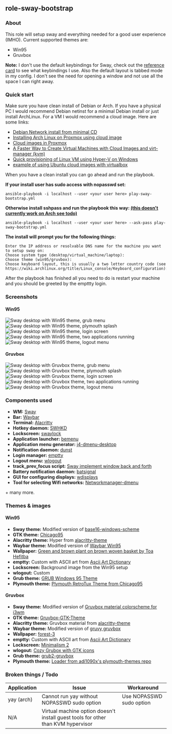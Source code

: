 ## role-sway-bootstrap 
### About  
This role will setup sway and everything needed for a good user experience (IMHO). Current supported themes are:  
* Win95
* Gruvbox

**Note:** I don't use the default keybindings for Sway, check out the [reference card](https://cluelesstechnologist.github.io/setup-desktop-environment/role-sway-bootstrap/files/help/sway%20-%20Reference%20Card.html) to see what keybindings I use. Also the default layout is tabbed mode in my config. I don't see the need for opening a window and not use all the space I can right away. 
### Quick start  
Make sure you have clean install of Debian or Arch. If you have a physical PC I would recommend Debian netinst for a minimal Debian install or just install ArchLinux. For a VM I would recommend a cloud image. Here are some links:  
* [Debian Network install from minimal CD](https://www.debian.org/CD/netinst/)
* [Installing Arch Linux on Proxmox using cloud image](https://wiki.archlinux.org/title/Arch_Linux_on_a_VPS#Proxmox)
* [Cloud images in Proxmox](https://gist.github.com/chriswayg/b6421dcc69cb3b7e41f2998f1150e1df)
* [A Faster Way to Create Virtual Machines with Cloud Images and virt-manager (kvm)](https://codeofconnor.com/a-faster-way-to-create-virtual-machines-with-cloud-images-and-virt-manager/)
* [Quick provisioning of Linux VM using Hyper-V on Windows](https://github.com/schtritoff/hyperv-vm-provisioning)
* [example of using Ubuntu cloud images with virtualbox](https://gist.github.com/smoser/6066204)  

When you have a clean install you can go ahead and run the playbook.  

**If your install user has sudo access with nopasswd set:**  
```
ansible-playbook -i localhost --user <your user here> play-sway-bootstrap.yml
```
**Otherwise install sshpass and run the playbook this way: [(this doesn't currently work on Arch see todo)](#broken-things--todo)**
```
ansible-playbook -i localhost --user <your user here> --ask-pass play-sway-bootstrap.yml
``` 
**The install will prompt you for the following things:**    
```
Enter the IP address or resolvable DNS name for the machine you want to setup sway on:  
Choose system type (desktop/virtual_machine/laptop):  
Choose theme (win95/gruvbox):  
Choose keyboard layout, this is usually a two letter country code (see https://wiki.archlinux.org/title/Linux_console/Keyboard_configuration):  
```  

After the playbook has finished all you need to do is restart your machine and you should be greeted by the empttty login.
### Screenshots
#### Win95
![Sway desktop with Win95 theme, grub menu](/screenshots/role-sway-bootstrap/win95/win95_grub.jpg "Sway - Grub Win95 theme")
![Sway desktop with Win95 theme, plymouth splash](/screenshots/role-sway-bootstrap/win95/win95_plymouth.jpg "Sway - Plymouth Win95 theme")
![Sway desktop with Win95 theme, login screen](/screenshots/role-sway-bootstrap/win95/win95_emptty_prompt.jpg "Sway - emptty Win95 theme")
![Sway desktop with Win95 theme, two applications running](/screenshots/role-sway-bootstrap/win95/win95_desktop.jpg "Sway - Win95 theme desktop")
![Sway desktop with Win95 theme, logout menu](/screenshots/role-sway-bootstrap/win95/win95_logout.jpg "Sway - Win95 theme logout menu")
#### Gruvbox
![Sway desktop with Gruvbox theme, grub menu](/screenshots/role-sway-bootstrap/gruvbox/gruvbox_grub.jpg "Sway - Grub Gruvbox theme")
![Sway desktop with Gruvbox theme, plymouth splash](/screenshots/role-sway-bootstrap/gruvbox/gruvbox_plymouth.jpg "Sway - Plymouth Gruvbox theme")
![Sway desktop with Gruvbox theme, login screen](/screenshots/role-sway-bootstrap/gruvbox/gruvbox_emptty.jpg "Sway - emptty Gruvbox theme")
![Sway desktop with Gruvbox theme, two applications running](/screenshots/role-sway-bootstrap/gruvbox/gruvbox_desktop.jpg "Sway - Gruvbox theme desktop")
![Sway desktop with Gruvbox theme, logout menu](/screenshots/role-sway-bootstrap/gruvbox/gruvbox_logout.jpg "Sway - Gruvbox theme logout menu")
### Components used  
* **WM:** [Sway](https://swaywm.org)
* **Bar:** [Waybar](https://github.com/Alexays/Waybar)
* **Terminal:** [Alacritty](https://alacritty.org/)
* **Hotkey daemon:** [SWHKD](https://git.sr.ht/~shinyzenith/swhkd)
* **Lockscreen:** [swaylock](https://github.com/swaywm/swaylock)
* **Application launcher:** [bemenu](https://github.com/Cloudef/bemenu)
* **Application menu generator:** [j4-dmenu-desktop](https://github.com/enkore/j4-dmenu-desktop)
* **Notification daemon:** [dunst](https://dunst-project.org/)
* **Login manager:** [emptty](https://github.com/tvrzna/emptty)
* **Logout menu:** [wlogout](https://github.com/ArtsyMacaw/wlogout)
* **track_prev_focus script:** [Sway implement window back and forth](https://www.reddit.com/r/swaywm/comments/etpjix/i_created_a_script_to_implement_window_back_and/?utm_source=share&utm_medium=web2x&context=3)
* **Battery notification daemon:** [batsignal](https://github.com/electrickite/batsignal)
* **GUI for configuring displays:** [wdisplays](https://github.com/artizirk/wdisplays)
* **Tool for selecting Wifi networks:** [Networkmanager-dmenu](https://github.com/firecat53/networkmanager-dmenu)

\+ many more.
### Themes & images
#### Win95 
* **Sway theme:** Modified version of [base16-windows-scheme](https://github.com/funguscolander/base16-windows-scheme)
* **GTK theme:** [Chicago95](https://github.com/grassmunk/Chicago95)
* **Alacritty theme:** Hyper from [alacritty-theme](https://github.com/alacritty/alacritty-theme)
* **Waybar theme:** Modified version of [Waybar Win95](https://www.reddit.com/r/unixporn/comments/18af8fv/sway_waybar_my_windows95_inspired_theme)
* **Wallpaper:** [Green and brown plant on brown woven basket by Toa Hefitba](https://unsplash.com/photos/green-and-brown-plant-on-brown-woven-basket-p6GQoZHw_TI)
* **emptty:** Custom with ASCII art from [Ascii Art Dictionary](http://www.ascii-art.de/ascii/c/computer.txt)
* **Lockscreen:** Background image from the Win95 setup
* **wlogout:** Custom
* **Grub theme:** [GRUB Windows 95 Theme](https://github.com/a1ive/grub-theme-win95)
* **Plymouth theme:** [Plymouth RetroTux Theme from Chicago95](https://github.com/grassmunk/Chicago95)
#### Gruvbox  
* **Sway theme:** Modified version of [Gruvbox material colorscheme for i3wm](https://gist.github.com/Cardoso1994/80641d652a4adcf6c8f718ebc3770ab9)
* **GTK theme:** [Gruvbox-GTK-Theme](https://github.com/Fausto-Korpsvart/Gruvbox-GTK-Theme)
* **Alacritty theme:** Gruvbox material from [alacritty-theme](https://github.com/alacritty/alacritty-theme)
* **Waybar theme:** Modified version of [gruvy gruvbox](https://www.reddit.com/r/unixporn/comments/rhi6m6/sway_wayland_with_gruvy_gruvbox)
* **Wallpaper:** [forest-3](https://gruvbox-wallpapers.pages.dev/wallpapers/irl)
* **emptty:** Custom with ASCII art from [Ascii Art Dictionary](http://www.ascii-art.de/ascii/pqr/penguins.txt)
* **Lockscreen:** [Minimalism 2](https://hdqwalls.com/minimalism-2-wallpaper)
* **wlogout:** [Cozy Grubox with GTK icons](https://github.com/0bCdian/Hyprland_dotfiles/tree/Cozy_Gruvbox)
* **Grub theme:** [grub2-gruvbox](https://git.fs.lmu.de/adnan/grub2-gruvbox/-/tree/master)
* **Plymouth theme:** [Loader from adi1090x's plymouth-themes repo](https://github.com/adi1090x/plymouth-themes)
### Broken things / Todo
| Application     | Issue                                                                               | Workaround                                                                 |
|-----------------|-------------------------------------------------------------------------------------|----------------------------------------------------------------------------|
| yay (arch)      | Cannot run yay without NOPASSWD sudo option                                         | Use NOPASSWD sudo option                                                   |
| N/A             | Virtual machine option doesn't install guest tools for other than KVM hypervisor    |                                                                            |
